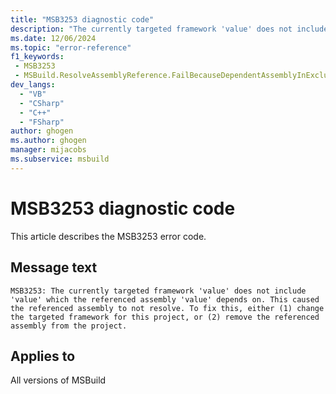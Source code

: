 ```yaml
---
title: "MSB3253 diagnostic code"
description: "The currently targeted framework 'value' does not include 'value' which the referenced assembly 'value' depends on. This caused the referenced assembly to not resolve. To fix this, either (1) change the targeted framework for this project, or (2) remove the referenced assembly from the project."
ms.date: 12/06/2024
ms.topic: "error-reference"
f1_keywords:
 - MSB3253
 - MSBuild.ResolveAssemblyReference.FailBecauseDependentAssemblyInExclusionList
dev_langs:
  - "VB"
  - "CSharp"
  - "C++"
  - "FSharp"
author: ghogen
ms.author: ghogen
manager: mijacobs
ms.subservice: msbuild
---
```


# MSB3253 diagnostic code

<!-- :::ErrorDefinitionDescription::: -->
<!-- :::editable-content name="introDescription"::: -->
This article describes the MSB3253 error code.
<!-- :::editable-content-end::: -->

## Message text

```output
MSB3253: The currently targeted framework 'value' does not include 'value' which the referenced assembly 'value' depends on. This caused the referenced assembly to not resolve. To fix this, either (1) change the targeted framework for this project, or (2) remove the referenced assembly from the project.
```

<!-- :::editable-content name="postOutputDescription"::: -->
<!--
{StrBegin="MSB3253: "}
-->
<!-- :::editable-content-end::: -->
<!-- :::ErrorDefinitionDescription-end::: -->

## Applies to

All versions of MSBuild
